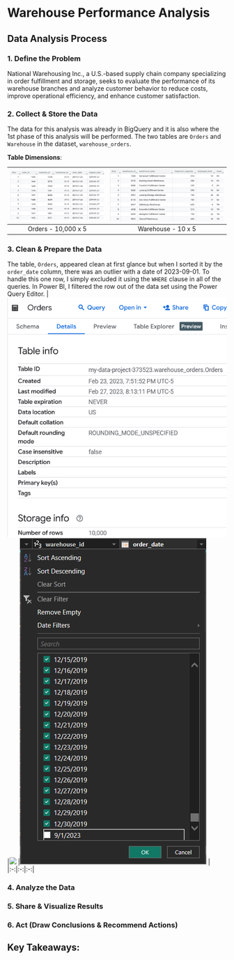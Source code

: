 # Warehouse Performance Analysis

## Data Analysis Process

### 1. Define the Problem
National Warehousing Inc., a U.S.-based supply chain company specializing in order fulfillment and storage, seeks to evaluate the performance of its warehouse branches and analyze customer behavior to reduce costs, improve operational efficiency, and enhance customer satisfaction.

### 2. Collect & Store the Data
The data for this analysis was already in BigQuery and it is also where the 1st phase of this analysis will be performed. The two tables are `Orders` and `Warehouse` in the dataset, `warehouse_orders`.

**Table Dimensions**:

|![](pics/orders-table.png)|![](pics/warehouse-table.png)|
|:-:|:-:|
|Orders - 10,000 x 5|Warehouse - 10 x 5|

### 3. Clean & Prepare the Data
The table, `Orders`, appeared clean at first glance but when I sorted it by the `order_date` column, there was an outlier with a date of 2023-09-01. To handle this one row, I simply excluded it using the `WHERE` clause in all of the queries. In Power BI, I filtered the row out of the data set using the Power Query Editor.
|![](pics/orders-table-details.png) |![](pics/) |![](pics/cleaning-orders-table-power-query.png) |
|:-:|:-:|:-:|


### 4. Analyze the Data

### 5. Share & Visualize Results

### 6. Act (Draw Conclusions & Recommend Actions)

## Key Takeaways: